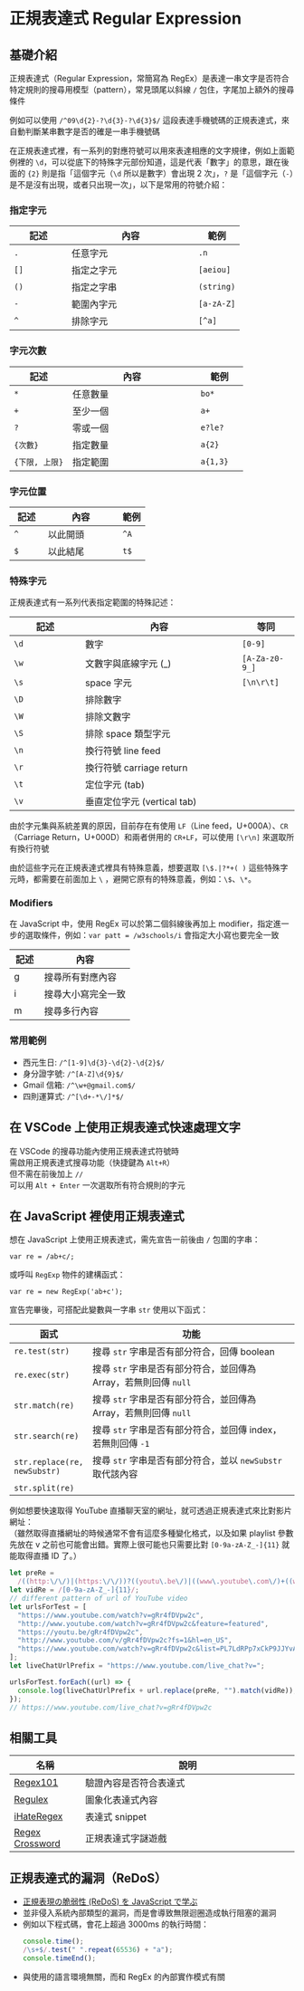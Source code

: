 # 正規表達式 Regular Expression

<style>
table {
  width: 100%;
}
table td:nth-child(1) {
  width: 25%;
}
table td:nth-child(3) {
  width: 20%;
}
</style>

## 基礎介紹

正規表達式（Regular Expression，常簡寫為 RegEx）是表達一串文字是否符合特定規則的搜尋用模型（pattern），常見頭尾以斜線 `/` 包住，字尾加上額外的搜尋條件

例如可以使用 `/^09\d{2}-?\d{3}-?\d{3}$/` 這段表達手機號碼的正規表達式，來自動判斷某串數字是否的確是一串手機號碼

在正規表達式裡，有一系列的對應符號可以用來表達相應的文字規律，例如上面範例裡的 `\d`，可以從底下的特殊字元部份知道，這是代表「數字」的意思，跟在後面的 `{2}` 則是指「這個字元（`\d` 所以是數字）會出現 2 次」，`?` 是「這個字元（`-`）是不是沒有出現，或者只出現一次」，以下是常用的符號介紹：

### 指定字元

| 記述 | 內容       | 範例       |
| ---- | ---------- | ---------- |
| `.`  | 任意字元   | `.n`       |
| `[]` | 指定之字元 | `[aeiou]`  |
| `()` | 指定之字串 | `(string)` |
| `-`  | 範圍內字元 | `[a-zA-Z]` |
| `^`  | 排除字元   | `[^a]`     |

### 字元次數

| 記述           | 內容     | 範例     |
| -------------- | -------- | -------- |
| `*`            | 任意數量 | `bo*`    |
| `+`            | 至少一個 | `a+`     |
| `?`            | 零或一個 | `e?le?`  |
| `{次數}`       | 指定數量 | `a{2}`   |
| `{下限, 上限}` | 指定範圍 | `a{1,3}` |

### 字元位置

| 記述 | 內容     | 範例 |
| ---- | -------- | ---- |
| `^`  | 以此開頭 | `^A` |
| `$`  | 以此結尾 | `t$` |

### 特殊字元

正規表達式有一系列代表指定範圍的特殊記述：

| 記述 | 內容                        | 等同           |
| ---- | --------------------------- | -------------- |
| `\d` | 數字                        | `[0-9]`        |
| `\w` | 文數字與底線字元 (\_)       | `[A-Za-z0-9_]` |
| `\s` | space 字元                  | `[\n\r\t]`     |
| `\D` | 排除數字                    |                |
| `\W` | 排除文數字                  |                |
| `\S` | 排除 space 類型字元         |                |
| `\n` | 換行符號 line feed          |                |
| `\r` | 換行符號 carriage return    |                |
| `\t` | 定位字元 (tab)              |                |
| `\v` | 垂直定位字元 (vertical tab) |                |

由於字元集與系統差異的原因，目前存在有使用 `LF`（Line feed，U+000A）、`CR`（Carriage Return，U+000D）和兩者併用的 `CR+LF`，可以使用 `[\r\n]` 來選取所有換行符號

由於這些字元在正規表達式裡具有特殊意義，想要選取 `[\$.|?*+( )` 這些特殊字元時，都需要在前面加上 `\` ，避開它原有的特殊意義，例如：`\$`、`\*`。

### Modifiers

在 JavaScript 中，使用 RegEx 可以於第二個斜線後再加上 modifier，指定進一步的選取條件，例如：`var patt = /w3schools/i` 會指定大小寫也要完全一致

| 記述 | 內容               |
| ---- | ------------------ |
| g    | 搜尋所有對應內容   |
| i    | 搜尋大小寫完全一致 |
| m    | 搜尋多行內容       |

### 常用範例

- 西元生日: `/^[1-9]\d{3}-\d{2}-\d{2}$/`
- 身分證字號: `/^[A-Z]\d{9}$/`
- Gmail 信箱: `/^\w+@gmail.com$/`
- 四則運算式: `/^[\d+-*\/]*$/`

## 在 VSCode 上使用正規表達式快速處理文字

在 VSCode 的搜尋功能內使用正規表達式符號時
<br>需啟用正規表達式搜尋功能（快捷鍵為 `Alt+R`）
<br>但不需在前後加上 `//`
<br>可以用 `Alt + Enter` 一次選取所有符合規則的字元

## 在 JavaScript 裡使用正規表達式

想在 JavaScript 上使用正規表達式，需先宣告一前後由 `/` 包圍的字串：

`var re = /ab+c/;`

或呼叫 `RegExp` 物件的建構函式：

`var re = new RegExp('ab+c');`

宣告完畢後，可搭配此變數與一字串 `str` 使用以下函式：

| 函式                         | 功能                                                             |
| ---------------------------- | ---------------------------------------------------------------- |
| `re.test(str)`               | 搜尋 `str` 字串是否有部分符合，回傳 boolean                      |
| `re.exec(str)`               | 搜尋 `str` 字串是否有部分符合，並回傳為 Array，若無則回傳 `null` |
| `str.match(re)`              | 搜尋 `str` 字串是否有部分符合，並回傳為 Array，若無則回傳 `null` |
| `str.search(re)`             | 搜尋 `str` 字串是否有部分符合，並回傳 index，若無則回傳 `-1`     |
| `str.replace(re, newSubstr)` | 搜尋 `str` 字串是否有部分符合，並以 `newSubstr` 取代該內容       |
| `str.split(re)`              |                                                                  |

例如想要快速取得 YouTube 直播聊天室的網址，就可透過正規表達式來比對影片網址：
<br/>（雖然取得直播網址的時候通常不會有這麼多種變化格式，以及如果 playlist 參數先放在 v 之前也可能會出錯。實際上很可能也只需要比對 `[0-9a-zA-Z_-]{11}` 就能取得直播 ID 了。）

```javascript
let preRe =
  /((http:\/\/)|(https:\/\/))?((youtu\.be\/)|((www\.youtube\.com\/)+((watch\?v=)|(v\/))))/;
let vidRe = /[0-9a-zA-Z_-]{11}/;
// different pattern of url of YouTube video
let urlsForTest = [
  "https://www.youtube.com/watch?v=gRr4fDVpw2c",
  "http://www.youtube.com/watch?v=gRr4fDVpw2c&feature=featured",
  "https://youtu.be/gRr4fDVpw2c",
  "http://www.youtube.com/v/gRr4fDVpw2c?fs=1&hl=en_US",
  "https://www.youtube.com/watch?v=gRr4fDVpw2c&list=PL7LdRPp7xCkP9JJYvAqrQJLScbSol7S4-&index=2",
];
let liveChatUrlPrefix = "https://www.youtube.com/live_chat?v=";

urlsForTest.forEach((url) => {
  console.log(liveChatUrlPrefix + url.replace(preRe, "").match(vidRe));
});
// https://www.youtube.com/live_chat?v=gRr4fDVpw2c
```

## 相關工具

| 名稱                                                              | 說明                   |
| ----------------------------------------------------------------- | ---------------------- |
| [Regex101](https://regex101.com/)                                 | 驗證內容是否符合表達式 |
| [Regulex](<https://jex.im/regulex/#!flags=&re=%5E(a%7Cb)*%3F%24>) | 圖象化表達式內容       |
| [iHateRegex](https://ihateregex.io/)                              | 表達式 snippet         |
| [Regex Crossword](https://regexcrossword.com/)                    | 正規表達式字謎遊戲     |

## 正規表達式的漏洞（ReDoS）

- [正規表現の脆弱性 (ReDoS) を JavaScript で学ぶ](http://nmi.jp/2022-02-18-Understanding-ReDoS)
- 並非侵入系統內部類型的漏洞，而是會導致無限迴圈造成執行阻塞的漏洞
- 例如以下程式碼，會花上超過 3000ms 的執行時間：
  ```javascript
  console.time();
  /\s+$/.test(" ".repeat(65536) + "a");
  console.timeEnd();
  ```
- 與使用的語言環境無關，而和 RegEx 的內部實作模式有關
